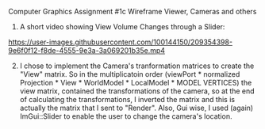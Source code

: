 Computer Graphics Assignment #1c
Wireframe Viewer, Cameras and others

1. A short video showing View Volume Changes through a Slider:

https://user-images.githubusercontent.com/100144150/209354398-9e6f0f12-f8de-4555-9e3a-3a069201b35e.mp4


2. I chose to implement the Camera's tranformation matrices to create the "View" matrix.
   So in the multiplicatoin order (viewPort * normalized Projection * View * WorldModel * LocalModel * MODEL VERTICES) the view matrix,
   contained the transformations of the camera, so at the end of calculating the transformations, I inverted the matrix and this is actually the matrix that I sent 
   to "Render".
   Also, Gui wise, I used (again) ImGui::Slider to enable the user to change the camera's location.
